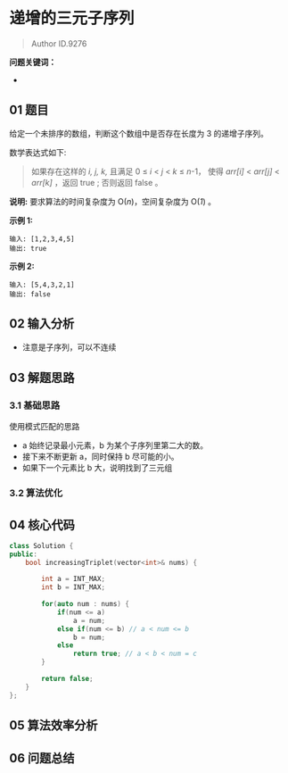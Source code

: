 # 递增的三元子序列
> Author ID.9276 

**问题关键词：**

- 

## 01 题目

给定一个未排序的数组，判断这个数组中是否存在长度为 3 的递增子序列。

数学表达式如下:

> 如果存在这样的 *i, j, k,*  且满足 0 ≤ *i* < *j* < *k* ≤ *n*-1，
> 使得 *arr[i]* < *arr[j]* < *arr[k]* ，返回 true ; 否则返回 false 。

**说明:** 要求算法的时间复杂度为 O(*n*)，空间复杂度为 O(*1*) 。

**示例 1:**

```
输入: [1,2,3,4,5]
输出: true
```

**示例 2:**

```
输入: [5,4,3,2,1]
输出: false
```

## 02 输入分析

- 注意是子序列，可以不连续

## 03 解题思路

### 3.1 基础思路

使用模式匹配的思路

- a 始终记录最小元素，b 为某个子序列里第二大的数。
- 接下来不断更新 a，同时保持 b 尽可能的小。
- 如果下一个元素比 b 大，说明找到了三元组

### 3.2 算法优化



## 04 核心代码

```c++
class Solution {
public:
    bool increasingTriplet(vector<int>& nums) {
        
        int a = INT_MAX;
        int b = INT_MAX;
        
        for(auto num : nums) {
            if(num <= a)
                a = num;
            else if(num <= b) // a < num <= b
                b = num;
            else
                return true; // a < b < num = c
        }
        
        return false;
    }
};
```



## 05 算法效率分析



## 06 问题总结

